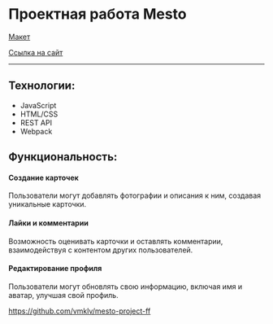 # Проектная работа Mesto

[Макет](https://www.figma.com/file/bjyvbKKJN2naO0ucURl2Z0/JavaScript.-Sprint-5?node-id=0%3A1)

[Ссылка на сайт](https://vmklv.github.io/mesto-project-ff/)

---

## Технологии:
- JavaScript
- HTML/CSS
- REST API
- Webpack

## Функциональность:
#### Создание карточек
Пользователи могут добавлять фотографии и описания к ним, создавая уникальные карточки.
#### Лайки и комментарии
Возможность оценивать карточки и оставлять комментарии, взаимодействуя с контентом других пользователей.
#### Редактирование профиля
Пользователи могут обновлять свою информацию, включая имя и аватар, улучшая свой профиль.

https://github.com/vmklv/mesto-project-ff